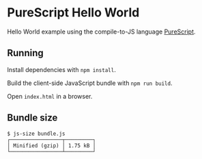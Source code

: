 # PureScript Hello World

Hello World example using the compile-to-JS language [PureScript](http://www.purescript.org/).

## Running

Install dependencies with `npm install`.

Build the client-side JavaScript bundle with `npm run build`.

Open `index.html` in a browser.

## Bundle size

```
$ js-size bundle.js
┌─────────────────┬─────────┐
│ Minified (gzip) │ 1.75 kB │
└─────────────────┴─────────┘
```
